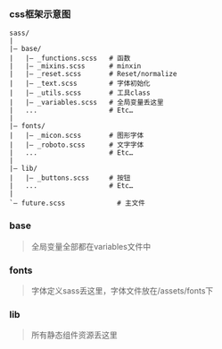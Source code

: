 ### css框架示意图
```
sass/ 
| 
|– base/ 
|   |– _functions.scss   # 函数
|   |– _mixins.scss      # minxin
|   |– _reset.scss       # Reset/normalize 
|   |– _text.scss        # 字体初始化
|   |– _utils.scss       # 工具class
|   |– _variables.scss   # 全局变量丢这里
|   ...                  # Etc… 
| 
|– fonts/ 
|   |– _micon.scss       # 图形字体
|   |– _roboto.scss      # 文字字体
|   ...                  # Etc… 
|
|– lib/ 
|   |– _buttons.scss     # 按钮 
|   ...                  # Etc… 
| 
`– future.scss             # 主文件
```

### base
>全局变量全部都在variables文件中
### fonts
>字体定义sass丢这里，字体文件放在/assets/fonts下
### lib
>所有静态组件资源丢这里